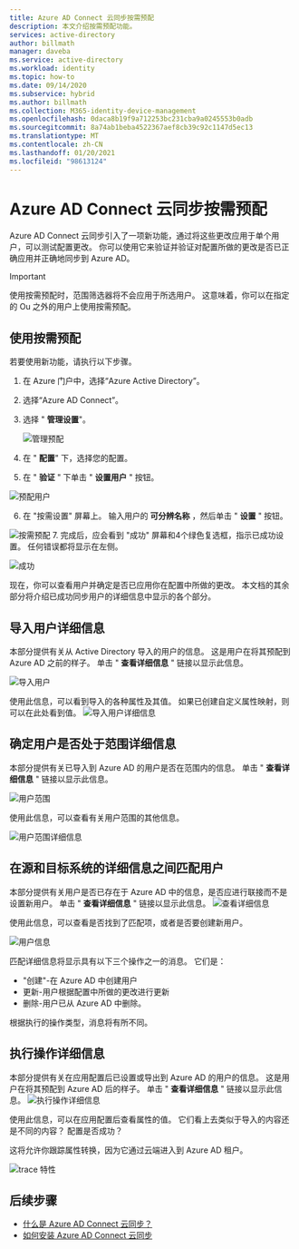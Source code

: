 ```yaml
---
title: Azure AD Connect 云同步按需预配
description: 本文介绍按需预配功能。
services: active-directory
author: billmath
manager: daveba
ms.service: active-directory
ms.workload: identity
ms.topic: how-to
ms.date: 09/14/2020
ms.subservice: hybrid
ms.author: billmath
ms.collection: M365-identity-device-management
ms.openlocfilehash: 0daca8b19f9a712253bc231cba9a0245553b0adb
ms.sourcegitcommit: 8a74ab1beba4522367aef8cb39c92c1147d5ec13
ms.translationtype: MT
ms.contentlocale: zh-CN
ms.lasthandoff: 01/20/2021
ms.locfileid: "98613124"
---
```

# <a name="azure-ad-connect-cloud-sync-on-demand-provisioning"></a>Azure AD Connect 云同步按需预配

Azure AD Connect 云同步引入了一项新功能，通过将这些更改应用于单个用户，可以测试配置更改。  你可以使用它来验证并验证对配置所做的更改是否已正确应用并正确地同步到 Azure AD。  

> [!IMPORTANT] 
> 使用按需预配时，范围筛选器将不会应用于所选用户。  这意味着，你可以在指定的 Ou 之外的用户上使用按需预配。


## <a name="using-on-demand-provisioning"></a>使用按需预配
若要使用新功能，请执行以下步骤。


1.  在 Azure 门户中，选择“Azure Active Directory”。 
2.  选择“Azure AD Connect”。
3.  选择 " **管理设置**"。

    ![管理预配](media/how-to-configure/manage-1.png)
4. 在 " **配置**" 下，选择您的配置。
5. 在 " **验证** " 下单击 " **设置用户** " 按钮。 

 ![预配用户](media/how-to-on-demand-provision/on-demand-2.png)

6. 在 "按需设置" 屏幕上。  输入用户的 **可分辨名称** ，然后单击 " **设置** " 按钮。  
 
 ![按需预配](media/how-to-on-demand-provision/on-demand-3.png)
7. 完成后，应会看到 "成功" 屏幕和4个绿色复选框，指示已成功设置。  任何错误都将显示在左侧。

  ![成功](media/how-to-on-demand-provision/on-demand-4.png)

现在，你可以查看用户并确定是否已应用你在配置中所做的更改。  本文档的其余部分将介绍已成功同步用户的详细信息中显示的各个部分。

## <a name="import-user-details"></a>导入用户详细信息
本部分提供有关从 Active Directory 导入的用户的信息。  这是用户在将其预配到 Azure AD 之前的样子。  单击 " **查看详细信息** " 链接以显示此信息。

![导入用户](media/how-to-on-demand-provision/on-demand-5.png)

使用此信息，可以看到导入的各种属性及其值。  如果已创建自定义属性映射，则可以在此处看到值。
![导入用户详细信息](media/how-to-on-demand-provision/on-demand-6.png)

## <a name="determine-if-user-is-in-scope-details"></a>确定用户是否处于范围详细信息
本部分提供有关已导入到 Azure AD 的用户是否在范围内的信息。  单击 " **查看详细信息** " 链接以显示此信息。

![用户范围](media/how-to-on-demand-provision/on-demand-7.png)

使用此信息，可以查看有关用户范围的其他信息。

![用户范围详细信息](media/how-to-on-demand-provision/on-demand-10a.png)

## <a name="match-user-between-source-and-target-system-details"></a>在源和目标系统的详细信息之间匹配用户
本部分提供有关用户是否已存在于 Azure AD 中的信息，是否应进行联接而不是设置新用户。  单击 " **查看详细信息** " 链接以显示此信息。
![查看详细信息](media/how-to-on-demand-provision/on-demand-8.png)

使用此信息，可以查看是否找到了匹配项，或者是否要创建新用户。

![用户信息](media/how-to-on-demand-provision/on-demand-11.png)

匹配详细信息将显示具有以下三个操作之一的消息。  它们是：
- "创建"-在 Azure AD 中创建用户
- 更新-用户根据配置中所做的更改进行更新
- 删除-用户已从 Azure AD 中删除。

根据执行的操作类型，消息将有所不同。

## <a name="perform-action-details"></a>执行操作详细信息
本部分提供有关在应用配置后已设置或导出到 Azure AD 的用户的信息。  这是用户在将其预配到 Azure AD 后的样子。  单击 " **查看详细信息** " 链接以显示此信息。
![执行操作详细信息](media/how-to-on-demand-provision/on-demand-9.png)

使用此信息，可以在应用配置后查看属性的值。  它们看上去类似于导入的内容还是不同的内容？  配置是否成功？  

这将允许你跟踪属性转换，因为它通过云端进入到 Azure AD 租户。

![trace 特性](media/how-to-on-demand-provision/on-demand-12.png)

## <a name="next-steps"></a>后续步骤 

- [什么是 Azure AD Connect 云同步？](what-is-cloud-sync.md)
- [如何安装 Azure AD Connect 云同步](how-to-install.md)
 